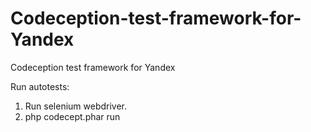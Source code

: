 # Codeception-test-framework-for-Yandex
Codeception test framework for Yandex

Run autotests:
1) Run selenium webdriver.
2) php codecept.phar run
